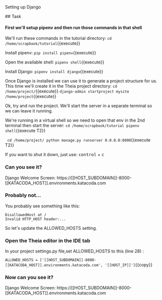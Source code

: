 Setting up Django

## Task

#### First we'll setup pipenv and then run those commands in that shell 

We'll run these commands in the tutorial directory:
`cd /home/scrapbook/tutorial`{{execute}}

Install pipenv:
`pip install pipenv`{{execute}}

Open the available shell:
`pipenv shell`{{execute}}

Install Django:
`pipenv install django`{{execute}}

Once Django is installed we can use it to generate a project structure for us.  This time we'll create it in the Theia project directory:
`cd /home/project/`{{execute}}
`django-admin startproject mysite /home/project`{{execute}}

Ok, try and run the project.  We'll start the server in a separate terminal so we can leave it running.

We're running in a virtual shell so we need to open that env in the 2nd terminal then start the server:
`
cd /home/scrapbook/tutorial
pipenv shell
`{{execute T2}}

`
cd /home/project/
python manage.py runserver 0.0.0.0:8000`{{execute T2}}

If you want to shut it down, just use: <kbd>control</kbd> + <kbd>c</kbd>

### Can you see it?

Django Welcome Screen: https://[[HOST_SUBDOMAIN]]-8000-[[KATACODA_HOST]].environments.katacoda.com 

### Probably not...
You probably see something like this:
```
DisallowedHost at /
Invalid HTTP_HOST header:...
```

So let's update the ALLOWED_HOSTS setting.

### Open the Theia editor in the IDE tab
In your project settings.py file,set ALLOWED_HOSTS to this (line 28) :

`ALLOWED_HOSTS = ['[[HOST_SUBDOMAIN]]-8000-[[KATACODA_HOST]].environments.katacoda.com', '[[HOST_IP]]']`{{copy}}

### Now can you see it?

Django Welcome Screen: https://[[HOST_SUBDOMAIN]]-8000-[[KATACODA_HOST]].environments.katacoda.com 

